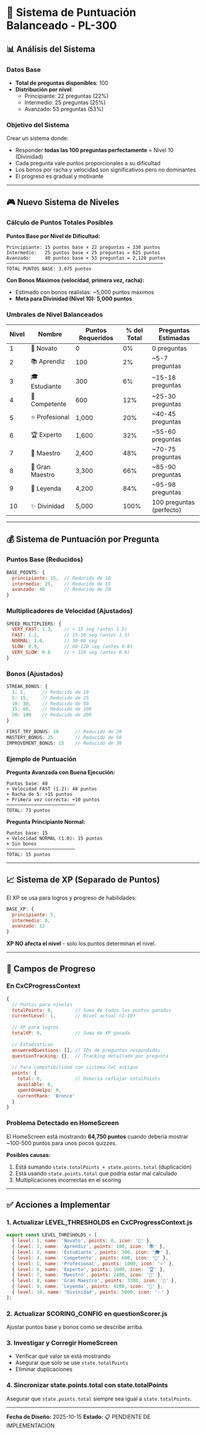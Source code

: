 # 🎯 Sistema de Puntuación Balanceado - PL-300

## 📊 Análisis del Sistema

### Datos Base
- **Total de preguntas disponibles**: 100
- **Distribución por nivel**:
  - Principiante: 22 preguntas (22%)
  - Intermedio: 25 preguntas (25%)
  - Avanzado: 53 preguntas (53%)

### Objetivo del Sistema
Crear un sistema donde:
- Responder **todas las 100 preguntas perfectamente** = Nivel 10 (Divinidad)
- Cada pregunta vale puntos proporcionales a su dificultad
- Los bonos por racha y velocidad son significativos pero no dominantes
- El progreso es gradual y motivante

---

## 🎮 Nuevo Sistema de Niveles

### Cálculo de Puntos Totales Posibles

**Puntos Base por Nivel de Dificultad:**
```
Principiante: 15 puntos base × 22 preguntas = 330 puntos
Intermedio:   25 puntos base × 25 preguntas = 625 puntos  
Avanzado:     40 puntos base × 53 preguntas = 2,120 puntos
─────────────────────────────────────────────────────────
TOTAL PUNTOS BASE: 3,075 puntos
```

**Con Bonos Máximos (velocidad, primera vez, racha):**
- Estimado con bonos realistas: ~5,000 puntos máximos
- **Meta para Divinidad (Nivel 10): 5,000 puntos**

### Umbrales de Nivel Balanceados

| Nivel | Nombre | Puntos Requeridos | % del Total | Preguntas Estimadas |
|-------|--------|-------------------|-------------|---------------------|
| 1 | 🌱 Novato | 0 | 0% | 0 preguntas |
| 2 | 📚 Aprendiz | 100 | 2% | ~5-7 preguntas |
| 3 | 🎓 Estudiante | 300 | 6% | ~15-18 preguntas |
| 4 | 💼 Competente | 600 | 12% | ~25-30 preguntas |
| 5 | ⭐ Profesional | 1,000 | 20% | ~40-45 preguntas |
| 6 | 🏆 Experto | 1,600 | 32% | ~55-60 preguntas |
| 7 | 👑 Maestro | 2,400 | 48% | ~70-75 preguntas |
| 8 | 💎 Gran Maestro | 3,300 | 66% | ~85-90 preguntas |
| 9 | 🌟 Leyenda | 4,200 | 84% | ~95-98 preguntas |
| 10 | ✨ Divinidad | 5,000 | 100% | 100 preguntas (perfecto) |

---

## 💰 Sistema de Puntuación por Pregunta

### Puntos Base (Reducidos)
```javascript
BASE_POINTS: {
  principiante: 15,  // Reducido de 10
  intermedio: 25,    // Reducido de 15
  avanzado: 40       // Reducido de 20
}
```

### Multiplicadores de Velocidad (Ajustados)
```javascript
SPEED_MULTIPLIERS: {
  VERY_FAST: 1.3,    // < 15 seg (antes 1.5)
  FAST: 1.2,         // 15-30 seg (antes 1.3)
  NORMAL: 1.0,       // 30-60 seg
  SLOW: 0.9,         // 60-120 seg (antes 0.8)
  VERY_SLOW: 0.8     // > 120 seg (antes 0.6)
}
```

### Bonos (Ajustados)
```javascript
STREAK_BONUS: {
  3: 5,      // Reducido de 10
  5: 15,     // Reducido de 25
  10: 30,    // Reducido de 50
  15: 60,    // Reducido de 100
  20: 100    // Reducido de 200
}

FIRST_TRY_BONUS: 10      // Reducido de 20
MASTERY_BONUS: 25        // Reducido de 50
IMPROVEMENT_BONUS: 15    // Reducido de 30
```

### Ejemplo de Puntuación

**Pregunta Avanzada con Buena Ejecución:**
```
Puntos base: 40
× Velocidad FAST (1.2): 48 puntos
+ Racha de 5: +15 puntos
+ Primera vez correcta: +10 puntos
─────────────────────────
TOTAL: 73 puntos
```

**Pregunta Principiante Normal:**
```
Puntos base: 15
× Velocidad NORMAL (1.0): 15 puntos
+ Sin bonos
─────────────────────────
TOTAL: 15 puntos
```

---

## 📈 Sistema de XP (Separado de Puntos)

El XP se usa para logros y progreso de habilidades:

```javascript
BASE_XP: {
  principiante: 5,
  intermedio: 8,
  avanzado: 12
}
```

**XP NO afecta el nivel** - solo los puntos determinan el nivel.

---

## 🔢 Campos de Progreso

### En CxCProgressContext

```javascript
{
  // Puntos para niveles
  totalPoints: 0,        // Suma de todos los puntos ganados
  currentLevel: 1,       // Nivel actual (1-10)
  
  // XP para logros
  totalXP: 0,            // Suma de XP ganada
  
  // Estadísticas
  answeredQuestions: [], // IDs de preguntas respondidas
  questionTracking: {},  // Tracking detallado por pregunta
  
  // Para compatibilidad con sistema CxC antiguo
  points: {
    total: 0,            // Debería reflejar totalPoints
    available: 0,
    spentOnHelps: 0,
    currentRank: 'Bronce'
  }
}
```

### Problema Detectado en HomeScreen

El HomeScreen está mostrando **64,750 puntos** cuando debería mostrar ~100-500 puntos para unos pocos quizzes.

**Posibles causas:**
1. Está sumando `state.totalPoints + state.points.total` (duplicación)
2. Está usando `state.points.total` que podría estar mal calculado
3. Multiplicaciones incorrectas en el scoring

---

## ✅ Acciones a Implementar

### 1. Actualizar LEVEL_THRESHOLDS en CxCProgressContext.js
```javascript
export const LEVEL_THRESHOLDS = [
  { level: 1, name: 'Novato', points: 0, icon: '🌱' },
  { level: 2, name: 'Aprendiz', points: 100, icon: '📚' },
  { level: 3, name: 'Estudiante', points: 300, icon: '🎓' },
  { level: 4, name: 'Competente', points: 600, icon: '💼' },
  { level: 5, name: 'Profesional', points: 1000, icon: '⭐' },
  { level: 6, name: 'Experto', points: 1600, icon: '🏆' },
  { level: 7, name: 'Maestro', points: 2400, icon: '👑' },
  { level: 8, name: 'Gran Maestro', points: 3300, icon: '💎' },
  { level: 9, name: 'Leyenda', points: 4200, icon: '🌟' },
  { level: 10, name: 'Divinidad', points: 5000, icon: '✨' }
];
```

### 2. Actualizar SCORING_CONFIG en questionScorer.js
Ajustar puntos base y bonos como se describe arriba.

### 3. Investigar y Corregir HomeScreen
- Verificar qué valor se está mostrando
- Asegurar que solo se use `state.totalPoints`
- Eliminar duplicaciones

### 4. Sincronizar state.points.total con state.totalPoints
Asegurar que `state.points.total` siempre sea igual a `state.totalPoints`.

---

**Fecha de Diseño:** 2025-10-15
**Estado:** 📋 PENDIENTE DE IMPLEMENTACIÓN
